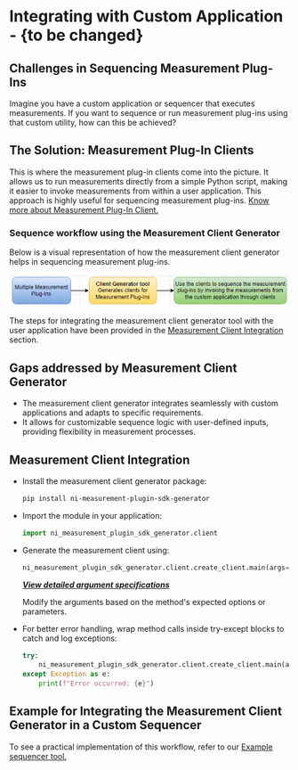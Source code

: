 # Integrating with Custom Application - {to be changed}

## Challenges in Sequencing Measurement Plug-Ins

Imagine you have a custom application or sequencer that executes measurements. If you want to sequence or run measurement plug-ins using that custom utility, how can this be achieved?

## The Solution: Measurement Plug-In Clients

This is where the measurement plug-in clients come into the picture. It allows us to run measurements directly from a simple Python script, making it easier to invoke measurements from within a user application. This approach is highly useful for sequencing measurement plug-ins. [Know more about Measurement Plug-In Client.]({link_to_measurement_plugin_client})

### Sequence workflow using the Measurement Client Generator

Below is a visual representation of how the measurement client generator helps in sequencing measurement plug-ins.

![measurement-clients-sequence-workflow](/docs/images/measurement-clients-sequence-workflow.PNG)

The steps for integrating the measurement client generator tool with the user application have been provided in the [Measurement Client Integration](#measurement-client-integration) section.

## Gaps addressed by Measurement Client Generator

- The measurement client generator integrates seamlessly with custom applications and adapts to specific requirements.
- It allows for customizable sequence logic with user-defined inputs, providing flexibility in measurement processes.

## Measurement Client Integration

- Install the measurement client generator package:

  ```bash
  pip install ni-measurement-plugin-sdk-generator
  ```

- Import the module in your application:

  ```python
  import ni_measurement_plugin_sdk_generator.client
  ```

- Generate the measurement client using:

  ```python
  ni_measurement_plugin_sdk_generator.client.create_client.main(args=args)
  ```

    ***[View detailed argument specifications](link_for_argument_details_in_client_generator)***

   Modify the arguments based on the method's expected options or parameters.
- For better error handling, wrap method calls inside try-except blocks to catch and log exceptions:

  ```python
  try:
      ni_measurement_plugin_sdk_generator.client.create_client.main(args=args)
  except Exception as e:
      print(f"Error occurred: {e}")
  ```

## Example for Integrating the Measurement Client Generator in a Custom Sequencer

To see a practical implementation of this workflow, refer to our [Example sequencer tool.](/README.md)
